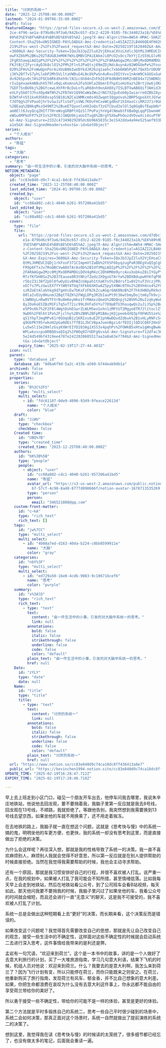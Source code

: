 ```yaml
---
title: "讨厌的系统一"
date: "2023-12-25T08:40:00.000Z"
lastmod: "2024-01-09T06:35:00.000Z"
draft: false
featuredImage: "https://prod-files-secure.s3.us-west-2.amazonaws.com/d7dbc101-8\
  2ce-4f96-ae1a-879bd6c9f3a6/842bc657-d3c2-4220-9185-f8c344023a18/%E6%80%9D%E8%\
  80%83%E5%BF%AB%E4%B8%8E%E6%85%A2.jpeg?X-Amz-Algorithm=AWS4-HMAC-SHA256&X-Amz-\
  Content-Sha256=UNSIGNED-PAYLOAD&X-Amz-Credential=ASIAZI2LB466QE4FH42G%2F20250\
  219%2Fus-west-2%2Fs3%2Faws4_request&X-Amz-Date=20250219T162840Z&X-Amz-Expires\
  =3600&X-Amz-Security-Token=IQoJb3JpZ2luX2VjEHsaCXVzLXdlc3QtMiJHMEUCICTGbwkvqV\
  ewFXZ8kM%2BKu292TAUGBJmM0KfWXLQMBV1PAiEAkmJi8PcO2sOcs7bYYjIzS59LGlvR8rCn4eho%\
  2FgR55awqiAQIpP%2F%2F%2F%2F%2F%2F%2F%2F%2F%2FARAAGgw2Mzc0MjMxODM4MDUiDLaNTcD5\
  FKJtBjCIFyrcAyD3k8clO1%2FM%2FlnSJPaQtsj09mZDjNdcAuynAz02WOGUePe%2FosoFQQbhgsu\
  O2R%2FHu%2FxWwQpnPorAiXUoB0bIwUDYkdJR26zq1aehc7xbb6KW5PyNl7QeX5rUDUNYe%2FhhPU\
  j3K%2Bf7vS7yhLlebP2Mh5VLltaVWDuG4LNc8kPwSn4uRxuIOItVvx1nAnW9CkGUGsGuKUimuYRiW\
  dv926Spv0c7A%2FOCb8RkdXeh9clN3icGh84nZnFbIEdF6dNdH590RZnBE84x72SWDNSyhSaMmMDi\
  rIu2g4xaekmN8uhX570lv0qLxKxmnu%2FaSUHlaZ6bmrEfhpXioHz0az%2BrtjUw6jdKnm4qLtupF\
  7GEF7SnBU0kj%2BGfcewLXhFRrBcDoLnfLaR68nh9onAX0Xy7ISLBTVwAB6Oif3AHidJHCs555xgS\
  eVLFy5b0737hsXOp4WfNh2%2FB7mV1Q99CwWaZWu2rNG7XZgvEob0pIwiarreOZBbZ4ycRShJGQIY\
  DZWfnFn551kxK95K0xsp5SB18iNZCa1NMKcm0s4OZwqmtIQgpUva%2BRP5qpoXXtJGYwmIcdJzRMM\
  TJOTQg%2FVPaoOjhr5vSwJiFlsSdfjsVWL7KOvFHCxeWCgdNsF1hIHaxCciRMJ371r0GOqUBvGrOa\
  %2BEaq%2BNkqMszO49NT2%2BueETQyonlxHX2oQsf3zGTCbud2elOl3q8GqBsfEwpbNr%2FP%2Fr7\
  am8Elt6JuyQcqZHIf7THreWsgGRBPtXQzSl7PoPajYnVg4lNmabtFXBa0gLqqPIbwnmH71tszFHP7\
  eWGu6MPkUFP7%2FIs%2FRCEJ1WQU9kjaUoITug8%2BrgY5XbwPhOozdVOvwXci4suPf0YHt744pOA\
  &X-Amz-Signature=2332c47349829205dc6b9665835c3e1542dda4a94e525aef933bed462ca3\
  a1e5&X-Amz-SignedHeaders=host&x-id=GetObject"
series:
  - "个人成长"
authors:
  - "陈猛"
tags:
  - "大脑"
categories:
  - "思考"
summary: "由一件生活中的小事，引发的对大脑中系统一的思考。"
NOTION_METADATA:
  object: "page"
  id: "cc83e840-d9c7-4ca1-8dc8-ff436413a8e7"
  created_time: "2023-12-25T08:40:00.000Z"
  last_edited_time: "2024-01-09T06:35:00.000Z"
  created_by:
    object: "user"
    id: "cc08a802-cdc1-4040-b261-957206a41bd5"
  last_edited_by:
    object: "user"
    id: "cc08a802-cdc1-4040-b261-957206a41bd5"
  cover:
    type: "file"
    file:
      url: "https://prod-files-secure.s3.us-west-2.amazonaws.com/d7dbc101-82ce-4f96-a\
        e1a-879bd6c9f3a6/842bc657-d3c2-4220-9185-f8c344023a18/%E6%80%9D%E8%80%8\
        3%E5%BF%AB%E4%B8%8E%E6%85%A2.jpeg?X-Amz-Algorithm=AWS4-HMAC-SHA256&X-Am\
        z-Content-Sha256=UNSIGNED-PAYLOAD&X-Amz-Credential=ASIAZI2LB466Y7FZP7R2\
        %2F20250219%2Fus-west-2%2Fs3%2Faws4_request&X-Amz-Date=20250219T162744Z\
        &X-Amz-Expires=3600&X-Amz-Security-Token=IQoJb3JpZ2luX2VjEHsaCXVzLXdlc3\
        QtMiJHMEUCIQDj1rkFosF371CImpmVtZaBb%2FXSF6byqzugPaR3BEgVuQIgCgkszAoSA%2\
        FR9p6FTxJv7RoQBCVwA8XfArAs0b%2BIdfVMqiAQIpP%2F%2F%2F%2F%2F%2F%2F%2F%2F%\
        2FARAAGgw2Mzc0MjMxODM4MDUiDOV4gM4zC2DhHM0m9yrcAxxXobkuZ8iIYGyPYP3ZPrWCt\
        M7zfKfbH0SxZ%2B37Eauea8R3tNhzfZedz2XOguU7ArYw%2BDXBdupwHY6fqP9b7SzpMk7M\
        r5bzZ3i38fZpOl0fwOyUivBhWZcUApah1tXaKYsS%2Bdrsf1u8V2tuT3VczjPRzwXpywdyg\
        xECfs7PLzGwiEXfYYtW0Y4TUq7XFk66XHIwAZ5py5XNWc0THv2%2BVH4nx4%2FOspOIrucC\
        szRZoEtAlakhkg9d7gmVcEw7bKxFzFNJkZcuAGgrOAK8NzB%2F7hkXHNOyRk9cHK4q8wiJq\
        O0laIvEUy0HunmJ2BqtT8ZK%2FWgLOPg3R2bIauPt9t36wtbmyDojtm6yTk9vjrtDSq%2Bo\
        LSWNUyLnRw0VTFVrBu8m6eyHko1frMAmxzQeeU%2BDQnpj%2BVH%2BuIzqkyWuEtMZkdbpL\
        8yJDo6oESIBzM1FiTq5xT72ic99L0VFa5VYu77O9pBTU3houqwQs2uJiJSp%2BuMoeVY1sY\
        e5P9s0k7%2F2F8l4WgtDohD1wrZLWLM5eoSxhn1zMPtUT2Mgyo8TR7Jl1toclZlNkLmj67f\
        9wD6%2FNl6t1Pa%2Fjclhy%2B%2BN%2BFpM1BAujKQjpeeb4XQ3pf0FWU5Sze%2FIh9QRsL\
        qS1YhpTJmgMPv61r0GOqUB1z1KRIxs6uEZF2phNwDQvdZdbuk%2B1vHLyRNFc5vzI9bKg6Z\
        q9GbPKY05rwkoH2pGa6OEs7ffB1LJbCV8paJuenBgzi4rfEOIjlQD1CQ6F2HxG%2FN1r2iv\
        Lu5wSl1Se28mlzGsyKXWrEIYD283Ag1XSS3v4pqhPs%2FOWkB5xHtw1gWngBwAqCA8LHnPl\
        WPLwkvscpu0RBQ8seQIq2%2FWOq9ZrUDFg6vs&X-Amz-Signature=f12dfac3668a0806f\
        5e24d549bf4319ee4787e2422020605517aa3a8a63e7704&X-Amz-SignedHeaders=hos\
        t&x-id=GetObject"
      expiry_time: "2025-02-19T17:27:44.403Z"
  icon: null
  parent:
    type: "database_id"
    database_id: "8d6a6f9d-5a2c-433b-a560-b744eab9db1a"
  archived: false
  in_trash: false
  properties:
    series:
      id: "B%3C%3FS"
      type: "multi_select"
      multi_select:
        - id: "fdc61107-0de9-4896-9349-9feace22613d"
          name: "个人成长"
          color: "blue"
    draft:
      id: "JiWU"
      type: "checkbox"
      checkbox: false
    Created time:
      id: "UBQ%7B"
      type: "created_time"
      created_time: "2023-12-25T08:40:00.000Z"
    authors:
      id: "bK%3B%5B"
      type: "people"
      people:
        - object: "user"
          id: "cc08a802-cdc1-4040-b261-957206a41bd5"
          name: "陈猛"
          avatar_url: "https://s3-us-west-2.amazonaws.com/public.notion-static.com/775523\
            b7-57cf-4c98-8ad8-8777d898666f/notion-avatar-1678713535269.png"
          type: "person"
          person:
            email: "346521888@qq.com"
    custom-front-matter:
      id: "c~kA"
      type: "rich_text"
      rich_text: []
    tags:
      id: "jw%7CC"
      type: "multi_select"
      multi_select:
        - id: "4b08a7ed-d163-40da-b224-c8bb8599911e"
          name: "大脑"
          color: "gray"
    categories:
      id: "nbY%3F"
      type: "multi_select"
      multi_select:
        - id: "ed729a50-16e0-4cdb-9083-9c106716cef6"
          name: "思考"
          color: "purple"
    summary:
      id: "x%3AlD"
      type: "rich_text"
      rich_text:
        - type: "text"
          text:
            content: "由一件生活中的小事，引发的对大脑中系统一的思考。"
            link: null
          annotations:
            bold: false
            italic: false
            strikethrough: false
            underline: false
            code: false
            color: "default"
          plain_text: "由一件生活中的小事，引发的对大脑中系统一的思考。"
          href: null
    Date:
      id: "zYLY"
      type: "date"
      date: null
    Name:
      id: "title"
      type: "title"
      title:
        - type: "text"
          text:
            content: "讨厌的系统一"
            link: null
          annotations:
            bold: false
            italic: false
            strikethrough: false
            underline: false
            code: false
            color: "default"
          plain_text: "讨厌的系统一"
          href: null
  url: "https://www.notion.so/cc83e840d9c74ca18dc8ff436413a8e7"
  public_url: "https://kevinchen1994.notion.site/cc83e840d9c74ca18dc8ff436413a8e7"
UPDATE_TIME: "2025-02-19T16:28:47.712Z"
EXPIRY_TIME: "2025-02-19T17:28:40.718Z"

---
```

<link rel="stylesheet" href="https://cdn.jsdelivr.net/npm/katex@0.16.2/dist/katex.min.css" integrity="sha384-bYdxxUwYipFNohQlHt0bjN/LCpueqWz13HufFEV1SUatKs1cm4L6fFgCi1jT643X" crossorigin="anonymous">


早上去上班走到小区门口，碰见一个朋友开车出去，他停车问我去哪里，我说朱辛庄地铁站，他说他去回龙观，要不要捎着我，我脑子里第一反应就是我去8号线，回龙观在13号线，不顺路，我就拒绝了。等跟他告别，我突然想到我需要换到13号线去望京西，如果坐他的车就不用换乘了，还不用走着挨冻。


在去地铁的路上，我脑子就一直在想这个问题，这就是《思考快与慢》中的系统一搞的鬼，明明坐他的车更方便，也更快，我的系统一却没有思考到这里，而是直接做出了拒绝的决策。


为什么会这样呢？再往深入想，那就是我的性格导致了系统一的决策。我一直不喜欢麻烦别人，麻烦别人我就会觉得不好意思，所以第一反应就是在别人提供帮助的时候直接拒绝。当然在我觉得我需要帮助的时候，我也会主动寻求帮助。


还有一个原因，那就是我习惯安排好自己的行程，并很不喜欢被人打乱。说严重一点，在我的规划中，如果被人打乱了我可能会不知所措，甚至情绪低落。比如我每天早上会走到地铁站，然后在地铁站看公众号，到了公司班车会看B站视频，每天如此。那天他问我要不要捎我的时候，我脑子里闪过了如果坐他的车，我看公众号的时间就会缩短，而且还会进行一直“无意义”的聊天，这是我不可接受的，我不喜欢被人打乱了计划。


系统一总是会做出这种短期看上去“更好”的决策，而长期来看，这个决策反而是错误的。


如果改变这个问题呢？我觉得首先需要改变自己的思想，那就是先让自己改变自己的观念，接受一些生活中的不确定性，这样面对这些不确定性的时候就会启动系统二去进行深入思考，这件事情给我带来的是利还是弊。


孟岩有一句咒语，“欢迎来到荷兰”。这个是一本书中的故事，讲的是一个人做好了去意大利旅行的计划，买了一大堆旅游指南，学习几句意大利语，结果下飞机的时候，机组人员对他说：欢迎来到荷兰。什么？我要去的是意大利啊，我怎么来到荷兰了？因为飞行计划有变，所以只能停在荷兰，而你只能既来之则安之。在荷兰，他重新购买了旅行指南，发现荷兰有风车、郁金香，并不比自己想象的意大利差。如果，你把生命都浪费在哀叹为什么没有去意大利这件事上，你永远都不能自由的享受荷兰带给你的美好了。


所以勇于接受一些不确定性，带给你的可能不是一样的体验，甚至是更好的体验。


第二个方法就是平时多锻炼自己的系统二，思考一些自己平时很少碰到的场景中，系统二会如何决策，那真正面对这个场景时，系统一自然就做出了提前演练的系统二的决策了。


想到这里，我觉得我在读《思考快与慢》的时候读的太笼统了，很多细节都已经忘了，也没有做太多的笔记，后面我会重读一遍。

